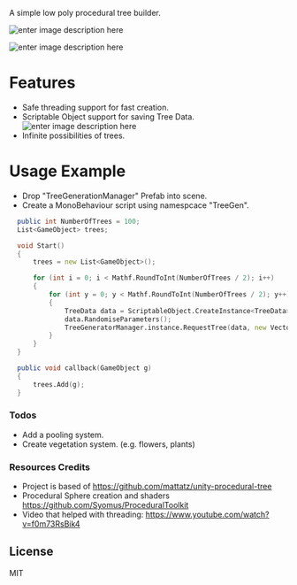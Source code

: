 


A simple low poly procedural tree builder.

![enter image description here](https://raw.githubusercontent.com/yoeven/Low_Poly_Procedural_Trees_and_Vegetations_Project/master/Screenshots/Example1.jpg)

![enter image description here](https://raw.githubusercontent.com/yoeven/Low_Poly_Procedural_Trees_and_Vegetations_Project/master/Screenshots/Example2.jpg)

# Features

  - Safe threading support for fast creation.
  - Scriptable Object support for saving Tree Data.
  ![enter image description here](https://raw.githubusercontent.com/yoeven/Low_Poly_Procedural_Trees_and_Vegetations_Project/master/Screenshots/TreeData.jpg)
  - Infinite possibilities of trees.

# Usage Example

  - Drop "TreeGenerationManager" Prefab into scene.
  - Create a MonoBehaviour script using namespcace "TreeGen".
 
  ```D
    public int NumberOfTrees = 100;
    List<GameObject> trees;

    void Start()
    {
        trees = new List<GameObject>();

        for (int i = 0; i < Mathf.RoundToInt(NumberOfTrees / 2); i++)
        {
            for (int y = 0; y < Mathf.RoundToInt(NumberOfTrees / 2); y++)
            {
                TreeData data = ScriptableObject.CreateInstance<TreeData>();
                data.RandomiseParameters();
                TreeGeneratorManager.instance.RequestTree(data, new Vector3(i * 10, 0, y * 10), callback);
            }
        }
    }

    public void callback(GameObject g)
    {
        trees.Add(g);
    }
 ```



### Todos

 - Add a pooling system.
 - Create vegetation system. (e.g. flowers, plants)

### Resources Credits
- Project is based of https://github.com/mattatz/unity-procedural-tree
- Procedural Sphere creation and shaders https://github.com/Syomus/ProceduralToolkit
- Video that helped with threading: https://www.youtube.com/watch?v=f0m73RsBik4

License
----

MIT



<!--stackedit_data:
eyJoaXN0b3J5IjpbLTUyNzQzMjY5OV19
-->